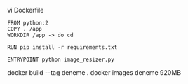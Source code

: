 vi Dockerfile

```
FROM python:2
COPY . /app
WORKDIR /app -> do cd 

RUN pip install -r requirements.txt

ENTRYPOINT python image_resizer.py
```




docker build --tag deneme .
docker images
deneme 920MB


 